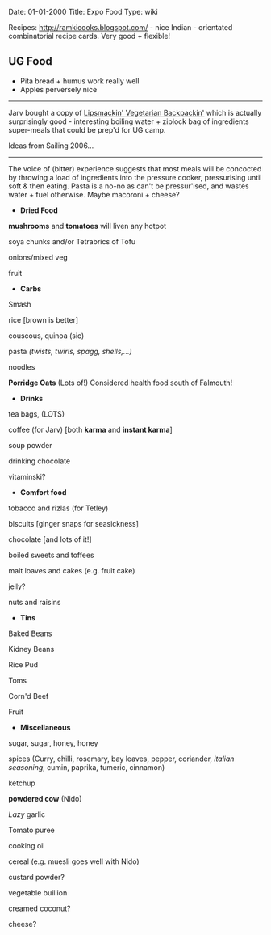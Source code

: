 Date: 01-01-2000
Title: Expo Food
Type: wiki


Recipes: <http://ramkicooks.blogspot.com/> - nice Indian - orientated
combinatorial recipe cards. Very good + flexible!





UG Food
-------

-   Pita bread + humus work really well
-   Apples perversely nice





------------------------------------------------------------------------

Jarv bought a copy of [Lipsmackin' Vegetarian
Backpackin'](http://books.google.co.uk/books?id=uFilAhOQj7UC&dq=vegetarian+backpacking&ei=om7gR-PQEYuuzgT-8emRDw)
which is actually surprisingly good - interesting boiling water +
ziplock bag of ingredients super-meals that could be prep'd for UG camp.

Ideas from Sailing 2006...

------------------------------------------------------------------------

The voice of (bitter) experience suggests that most meals will be
concocted by throwing a load of ingredients into the pressure cooker,
pressurising until soft & then eating. Pasta is a no-no as can't be
pressur'ised, and wastes water + fuel otherwise. Maybe macoroni +
cheese?





-   **Dried Food**



**mushrooms** and **tomatoes** will liven any hotpot





soya chunks and/or Tetrabrics of Tofu





onions/mixed veg





fruit







-   **Carbs**



Smash





rice \[brown is better\]





couscous, quinoa (sic)





pasta *(twists, twirls, spagg, shells,...)*





noodles





**Porridge Oats** (Lots of!) Considered health food south of Falmouth!







-   **Drinks**



tea bags, (LOTS)





coffee (for Jarv) \[both **karma** and **instant karma**\]





soup powder





drinking chocolate





vitaminski?







-   **Comfort food**



tobacco and rizlas (for Tetley)





biscuits \[ginger snaps for seasickness\]





chocolate \[and lots of it!\]





boiled sweets and toffees





malt loaves and cakes (e.g. fruit cake)





jelly?





nuts and raisins







-   **Tins**



Baked Beans





Kidney Beans





Rice Pud





Toms





Corn'd Beef





Fruit







-   **Miscellaneous**



sugar, sugar, honey, honey





spices (Curry, chilli, rosemary, bay leaves, pepper, coriander, *italian
seasoning*, cumin, paprika, tumeric, cinnamon)





ketchup





**powdered cow** (Nido)





*Lazy* garlic





Tomato puree





cooking oil





cereal (e.g. muesli goes well with Nido)





custard powder?





vegetable buillion





creamed coconut?





cheese?
